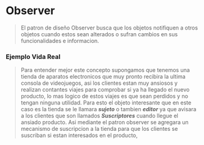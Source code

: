 # Observer
> El patron de diseño Observer busca que los objetos notifiquen a otros objetos cuando estos sean alterados o sufran cambios en sus funcionalidades e informacion.
### Ejemplo Vida Real
> Para entender mejor este concepto supongamos que tenemos una tienda de aparatos electronicos que muy pronto recibira la ultima consola de videojuegos, asi los clientes estan muy ansiosos y realizan contantes viajes para comprobar si ya ha llegado el nuevo producto, lo mas logico de estos viajes es que sean perdidos y no tengan ninguna utilidad. Para esto el objeto interesante que en este caso es la tienda se le llamara  ***sujeto*** o tambien ***editor*** ya que avisara a los clientes que son llamados ***Suscriptores*** cuando llegue el ansiado producto.
>Asi mediante el patron observer se agregara un mecanismo de suscripcion a la tienda para que los clientes se suscriban si estan interesados en el producto, 
